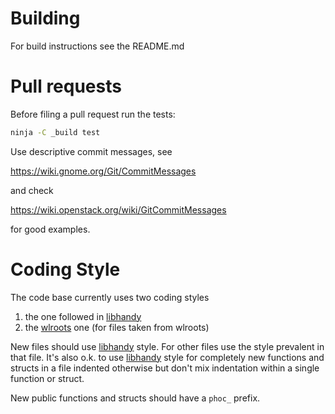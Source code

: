 Building
========
For build instructions see the README.md

Pull requests
=============
Before filing a pull request run the tests:

```sh
ninja -C _build test
```

Use descriptive commit messages, see

   https://wiki.gnome.org/Git/CommitMessages

and check

   https://wiki.openstack.org/wiki/GitCommitMessages

for good examples.

Coding Style
============
The code base currently uses two coding styles

1. the one followed in [libhandy][1]
2. the [wlroots][2] one (for files taken from wlroots)

New files should use [libhandy][1] style. For other files use the style
prevalent in that file. It's also o.k. to use [libhandy][1] style for
completely new functions and structs in a file indented otherwise but don't mix
indentation within a single function or struct.

New public functions and structs should have a `phoc_` prefix.

[1]: https://source.puri.sm/Librem5/libhandy/blob/master/HACKING.md
[2]: https://github.com/swaywm/wlroots/blob/master/CONTRIBUTING.md
